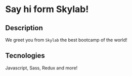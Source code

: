 # Say hi form Skylab!

## Description
We greet you from `Skylab` the best bootcamp of the world!

## Tecnologies
Javascript, Sass, Redux and more!